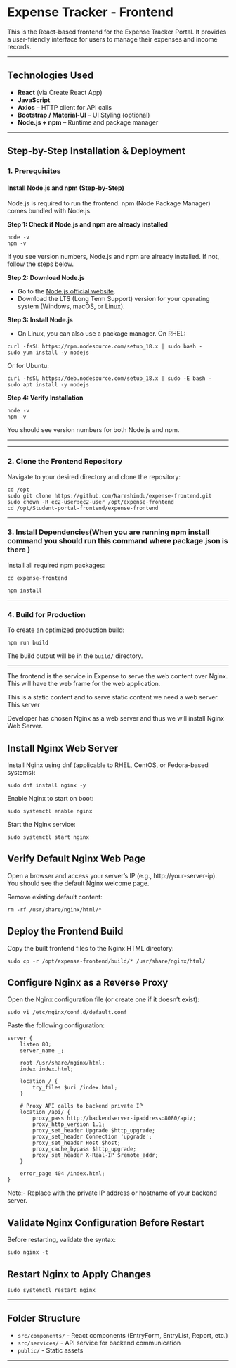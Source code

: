 # Expense Tracker - Frontend

This is the React-based frontend for the Expense Tracker Portal. It provides a user-friendly interface for users to manage their expenses and income records.

---

##  Technologies Used

- **React** (via Create React App)
- **JavaScript**
- **Axios** – HTTP client for API calls
- **Bootstrap / Material-UI** – UI Styling (optional)
- **Node.js + npm** – Runtime and package manager

---

## Step-by-Step Installation & Deployment


### 1. Prerequisites

#### Install Node.js and npm (Step-by-Step)

Node.js is required to run the frontend. npm (Node Package Manager) comes bundled with Node.js.

**Step 1: Check if Node.js and npm are already installed**
```
node -v
npm -v
```
If you see version numbers, Node.js and npm are already installed. If not, follow the steps below.

**Step 2: Download Node.js**

- Go to the [Node.js official website](https://nodejs.org/).
- Download the LTS (Long Term Support) version for your operating system (Windows, macOS, or Linux).

**Step 3: Install Node.js**

- On Linux, you can also use a package manager. On RHEL:
```
curl -fsSL https://rpm.nodesource.com/setup_18.x | sudo bash -
sudo yum install -y nodejs
```
Or for Ubuntu:
```
curl -fsSL https://deb.nodesource.com/setup_18.x | sudo -E bash -
sudo apt install -y nodejs
```

**Step 4: Verify Installation**
```
node -v
npm -v
```
You should see version numbers for both Node.js and npm.

---

---

### 2. Clone the Frontend Repository

Navigate to your desired directory and clone the repository:
```
cd /opt
sudo git clone https://github.com/Nareshindu/expense-frontend.git
sudo chown -R ec2-user:ec2-user /opt/expense-frontend
cd /opt/Student-portal-frontend/expense-frontend

```

---

### 3. Install Dependencies(When you are running npm install command you should run this command where package.json is there )

Install all required npm packages:
```
cd expense-frontend
```
```
npm install
```

---


### 4. Build for Production

To create an optimized production build:
```
npm run build
```
The build output will be in the `build/` directory.

---

The frontend is the service in Expense to serve the web content over Nginx. This will have the web frame for the web application.

This is a static content and to serve static content we need a web server. This server

Developer has chosen Nginx as a web server and thus we will install Nginx Web Server.

## Install Nginx Web Server
Install Nginx using dnf (applicable to RHEL, CentOS, or Fedora-based systems):
```
sudo dnf install nginx -y 
```
Enable Nginx to start on boot:
```
sudo systemctl enable nginx
```
Start the Nginx service:
```
sudo systemctl start nginx
```
## Verify Default Nginx Web Page
Open a browser and access your server’s IP (e.g., http://your-server-ip). You should see the default Nginx welcome page.

Remove existing default content:
```
rm -rf /usr/share/nginx/html/*
```
## Deploy the Frontend Build

Copy the built frontend files to the Nginx HTML directory:
```
sudo cp -r /opt/expense-frontend/build/* /usr/share/nginx/html/
```

## Configure Nginx as a Reverse Proxy

Open the Nginx configuration file (or create one if it doesn’t exist):

```
sudo vi /etc/nginx/conf.d/default.conf
```
Paste the following configuration:
```
server {
    listen 80;
    server_name _;

    root /usr/share/nginx/html;
    index index.html;

    location / {
        try_files $uri /index.html;
    }

    # Proxy API calls to backend private IP
    location /api/ {
        proxy_pass http://backendserver-ipaddress:8080/api/;
        proxy_http_version 1.1;
        proxy_set_header Upgrade $http_upgrade;
        proxy_set_header Connection 'upgrade';
        proxy_set_header Host $host;
        proxy_cache_bypass $http_upgrade;
        proxy_set_header X-Real-IP $remote_addr;
    }

    error_page 404 /index.html;
}
```
Note:- Replace <backend-server-ip> with the private IP address or hostname of your backend server.


## Validate Nginx Configuration Before Restart
Before restarting, validate the syntax:
```
sudo nginx -t
```

## Restart Nginx to Apply Changes
```
sudo systemctl restart nginx
```
---
## Folder Structure

- `src/components/` - React components (EntryForm, EntryList, Report, etc.)
- `src/services/` - API service for backend communication
- `public/` - Static assets

---
